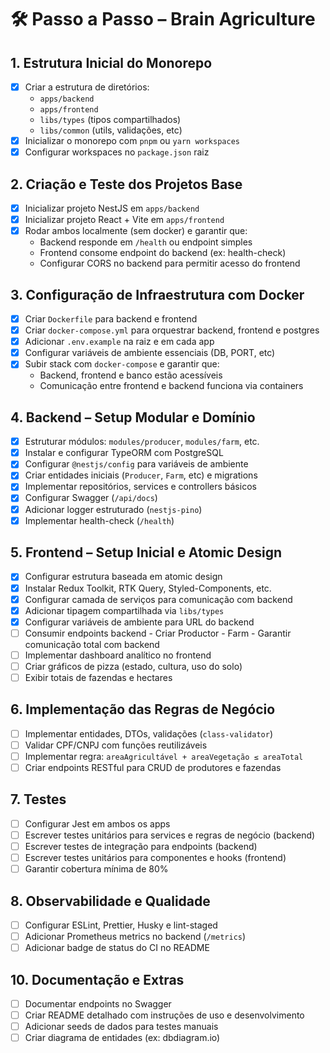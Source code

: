 # 🛠️ Passo a Passo – Brain Agriculture

## 1. Estrutura Inicial do Monorepo

- [x] Criar a estrutura de diretórios:
  - `apps/backend`
  - `apps/frontend`
  - `libs/types` (tipos compartilhados)
  - `libs/common` (utils, validações, etc)
- [x] Inicializar o monorepo com `pnpm` ou `yarn workspaces`
- [x] Configurar workspaces no `package.json` raiz

## 2. Criação e Teste dos Projetos Base

- [x] Inicializar projeto NestJS em `apps/backend`
- [x] Inicializar projeto React + Vite em `apps/frontend`
- [x] Rodar ambos localmente (sem docker) e garantir que:
  - Backend responde em `/health` ou endpoint simples
  - Frontend consome endpoint do backend (ex: health-check)
  - Configurar CORS no backend para permitir acesso do frontend

## 3. Configuração de Infraestrutura com Docker

- [x] Criar `Dockerfile` para backend e frontend
- [x] Criar `docker-compose.yml` para orquestrar backend, frontend e postgres
- [x] Adicionar `.env.example` na raiz e em cada app
- [x] Configurar variáveis de ambiente essenciais (DB, PORT, etc)
- [x] Subir stack com `docker-compose` e garantir que:
  - Backend, frontend e banco estão acessíveis
  - Comunicação entre frontend e backend funciona via containers

## 4. Backend – Setup Modular e Domínio

- [x] Estruturar módulos: `modules/producer`, `modules/farm`, etc.
- [x] Instalar e configurar TypeORM com PostgreSQL
- [x] Configurar `@nestjs/config` para variáveis de ambiente
- [x] Criar entidades iniciais (`Producer`, `Farm`, etc) e migrations
- [x] Implementar repositórios, services e controllers básicos
- [x] Configurar Swagger (`/api/docs`)
- [x] Adicionar logger estruturado (`nestjs-pino`)
- [x] Implementar health-check (`/health`)

## 5. Frontend – Setup Inicial e Atomic Design

- [x] Configurar estrutura baseada em atomic design
- [x] Instalar Redux Toolkit, RTK Query, Styled-Components, etc.
- [x] Configurar camada de serviços para comunicação com backend
- [x] Adicionar tipagem compartilhada via `libs/types`
- [x] Configurar variáveis de ambiente para URL do backend
- [ ] Consumir endpoints backend - Criar Productor - Farm - Garantir comunicação total com backend
- [ ] Implementar dashboard analítico no frontend
- [ ] Criar gráficos de pizza (estado, cultura, uso do solo)
- [ ] Exibir totais de fazendas e hectares

## 6. Implementação das Regras de Negócio

- [ ] Implementar entidades, DTOs, validações (`class-validator`)
- [ ] Validar CPF/CNPJ com funções reutilizáveis
- [ ] Implementar regra: `areaAgricultável + areaVegetação ≤ areaTotal`
- [ ] Criar endpoints RESTful para CRUD de produtores e fazendas

## 7. Testes

- [ ] Configurar Jest em ambos os apps
- [ ] Escrever testes unitários para services e regras de negócio (backend)
- [ ] Escrever testes de integração para endpoints (backend)
- [ ] Escrever testes unitários para componentes e hooks (frontend)
- [ ] Garantir cobertura mínima de 80%

## 8. Observabilidade e Qualidade

- [ ] Configurar ESLint, Prettier, Husky e lint-staged
- [ ] Adicionar Prometheus metrics no backend (`/metrics`)
- [ ] Adicionar badge de status do CI no README

## 10. Documentação e Extras

- [ ] Documentar endpoints no Swagger
- [ ] Criar README detalhado com instruções de uso e desenvolvimento
- [ ] Adicionar seeds de dados para testes manuais
- [ ] Criar diagrama de entidades (ex: dbdiagram.io)
